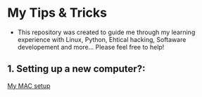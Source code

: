 # My Tips & Tricks

* This repository was created to guide me through my learning experience with Linux, Python, Ehtical hacking, Softaware developement and more... Please feel free to help!


## 1. Setting up a new computer?:
  [My MAC setup](https://github.com/fcarvalhopacheco/learning/blob/master/myOSsetup.md)
